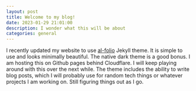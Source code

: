 ```yaml
---
layout: post
title: Welcome to my blog!
date: 2023-01-29 21:01:00
description: I wonder what this will be about
categories: general
---
```


I recently updated my website to use [al-folio](https://github.com/alshedivat/al-folio) Jekyll theme. It is simple to use and looks minimally beautiful. The native dark theme is a good bonus. I am hosting this on Github pages behind Cloudflare. I will keep playing around with this over the next while. The theme includes the ability to write blog posts, which I will probably use for random tech things or whatever projects I am working on. Still figuring things out as I go.